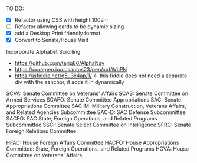 TO DO:
- [X] Refactor using CSS with height:100vh; 
- [ ] Refactor allowing cards to be dynamic sizing
- [X] add a Desktop Print friendly format
- [X] Convert to Senate/House Visit

Incorporate Alphabet Scrolling:
- https://github.com/tariq86/AlphaNav
- https://codepen.io/ccsantos23/pen/xxbWbPN
- https://jsfiddle.net/q5u3x4ap/1/ <- this fiddle does not need a separate div with the aanchor, it adds it in dynamically

SCVA: Senate Committee on Veterans' Affairs
SCAS: Senate Committee on Armed Services
SCAFO: Senate Committee Appropriations 
SAC: Senate Appropriations Committee
SAC-M:  Military Construction, Veterans Affairs, and Related Agencies Subcommittee
SAC-D: SAC Defense Subcommittee
SACFO: SAC State, Foreign Operations, and Related Programs Subcommittee
SSCI: Senate Select Committee on Intelligence
SFRC: Senate Foreign Relations Committee

HFAC: House Foreign Affairs Committee
HACFO: House Appropriations Committee: State, Foreign Operations, and Related Programs 
HCVA: House Committee on Veterans’ Affairs
